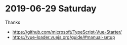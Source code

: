 # 2019-06-29 Saturday

Thanks

- <https://github.com/microsoft/TypeScript-Vue-Starter/>
- <https://vue-loader.vuejs.org/guide/#manual-setup>
